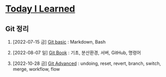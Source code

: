 # [Today I Learned](/../..)
## Git 정리

1. [2022-07-15 금] [Git basic](/Git/0715_Git_basic.md) : Markdown, Bash

2. [2022-08-07 일] [Git Book](https://github.com/kimsixsue/CS-Study/blob/master/kimsixsue/Git_GitHub.md) : 기초, 분산환경, 서버, GitHub, 명령어

3. [2022-10-28 금] [Git Advanced](/Git/1028_Git_Advanced.md) : undoing, reset, revert, branch, switch, merge, workflow, flow
